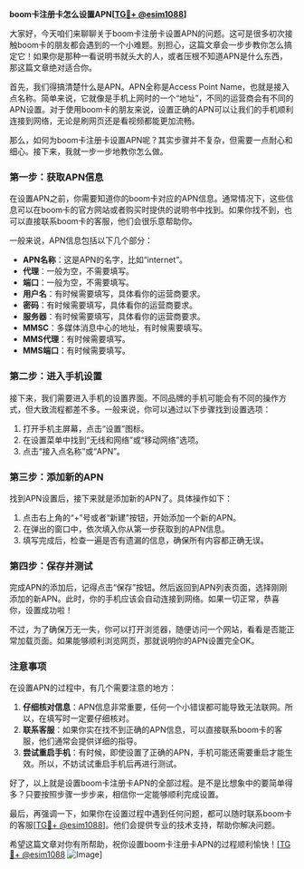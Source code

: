 **boom卡注册卡怎么设置APN[[TG💪+ @esim1088](https://t.me/s/esim1088)]**

大家好，今天咱们来聊聊关于boom卡注册卡设置APN的问题。这可是很多初次接触boom卡的朋友都会遇到的一个小难题。别担心，这篇文章会一步步教你怎么搞定它！如果你是那种一看说明书就头大的人，或者压根不知道APN是什么东西，那这篇文章绝对适合你。

首先，我们得搞清楚什么是APN。APN全称是Access Point Name，也就是接入点名称。简单来说，它就像是手机上网时的一个“地址”，不同的运营商会有不同的APN设置。对于使用boom卡的朋友来说，设置正确的APN可以让我们的手机顺利连接到网络，无论是刷网页还是看视频都能更加流畅。

那么，如何为boom卡注册卡设置APN呢？其实步骤并不复杂，但需要一点耐心和细心。接下来，我就一步一步地教你怎么做。

### 第一步：获取APN信息

在设置APN之前，你需要知道你的boom卡对应的APN信息。通常情况下，这些信息可以在boom卡的官方网站或者购买时提供的说明书中找到。如果你找不到，也可以直接联系boom卡的客服，他们会很乐意帮助你。

一般来说，APN信息包括以下几个部分：

- **APN名称**：这是APN的名字，比如“internet”。
- **代理**：一般为空，不需要填写。
- **端口**：一般为空，不需要填写。
- **用户名**：有时候需要填写，具体看你的运营商要求。
- **密码**：有时候需要填写，具体看你的运营商要求。
- **服务器**：有时候需要填写，具体看你的运营商要求。
- **MMSC**：多媒体消息中心的地址，有时候需要填写。
- **MMS代理**：有时候需要填写。
- **MMS端口**：有时候需要填写。

### 第二步：进入手机设置

接下来，我们需要进入手机的设置界面。不同品牌的手机可能会有不同的操作方式，但大致流程都差不多。一般来说，你可以通过以下步骤找到设置选项：

1. 打开手机主屏幕，点击“设置”图标。
2. 在设置菜单中找到“无线和网络”或“移动网络”选项。
3. 点击“接入点名称”或“APN”。

### 第三步：添加新的APN

找到APN设置后，接下来就是添加新的APN了。具体操作如下：

1. 点击右上角的“+”号或者“新建”按钮，开始添加一个新的APN。
2. 在弹出的窗口中，依次填入你从第一步获取到的APN信息。
3. 填写完成后，检查一遍是否有遗漏的信息，确保所有内容都正确无误。

### 第四步：保存并测试

完成APN的添加后，记得点击“保存”按钮。然后返回到APN列表页面，选择刚刚添加的新APN。此时，你的手机应该会自动连接到网络。如果一切正常，恭喜你，设置成功啦！

不过，为了确保万无一失，你可以打开浏览器，随便访问一个网站，看看是否能正常加载页面。如果能够顺利浏览网页，那就说明你的APN设置完全OK。

### 注意事项

在设置APN的过程中，有几个需要注意的地方：

1. **仔细核对信息**：APN信息非常重要，任何一个小错误都可能导致无法联网。所以，在填写时一定要仔细核对。
2. **联系客服**：如果你实在找不到正确的APN信息，可以直接联系boom卡的客服，他们通常会提供详细的指导。
3. **尝试重启手机**：有时候，即使设置了正确的APN，手机可能还需要重启才能生效。所以，不妨试试重启手机后再进行测试。

好了，以上就是设置boom卡注册卡APN的全部过程。是不是比想象中的要简单得多？只要按照步骤一步步来，相信你一定能够顺利完成设置。

最后，再强调一下，如果你在设置过程中遇到任何问题，都可以随时联系boom卡的客服[[TG💪+ @esim1088](https://t.me/s/esim1088)]。他们会提供专业的技术支持，帮助你解决问题。

希望这篇文章对你有所帮助，祝你设置boom卡注册卡APN的过程顺利愉快！[[TG💪+ @esim1088](https://t.me/s/esim1088) ![Image](https://i.postimg.cc/4NQfJmqS/Snipaste-2025-05-13-00-14-12.png)]